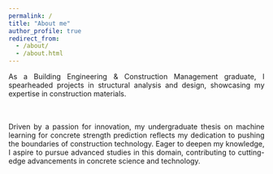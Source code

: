 ```yaml
---
permalink: /
title: "About me"
author_profile: true
redirect_from: 
  - /about/
  - /about.html
---
```


<div style="text-align: justify;">
As a Building Engineering & Construction Management graduate, I spearheaded projects in structural analysis and design, showcasing my expertise in construction materials.​

<br><br>Driven by a passion for innovation, my undergraduate thesis on machine learning for concrete strength prediction reflects my dedication to pushing the boundaries of construction technology. Eager to deepen my knowledge, I aspire to pursue advanced studies in this domain, contributing to cutting-edge advancements in concrete science and technology.
</div>
